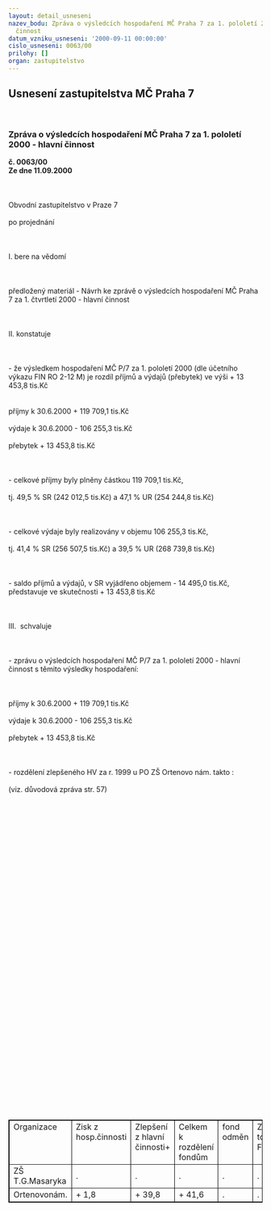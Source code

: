 ```yaml
---
layout: detail_usneseni
nazev_bodu: Zpráva o výsledcích hospodaření MČ Praha 7 za 1. pololetí 2000 - hlavní
  činnost
datum_vzniku_usneseni: '2000-09-11 00:00:00'
cislo_usneseni: 0063/00
prilohy: []
organ: zastupitelstvo
---
```

<div id="ucUsn_pList" class="usn">
	<span><h2>Usnesení zastupitelstva MČ Praha 7 </h2>
<br></span><div class="standBody">
<span><h3>Zpráva o výsledcích hospodaření MČ Praha 7 za 1. pololetí 2000 - hlavní činnost</h3></span><div class="center">
		<strong>č. 0063/00</strong><br>
	</div>
<div class="center">
		<strong>Ze dne 11.09.2000</strong><br><br>
	</div>
<br><br>Obvodní zastupitelstvo v Praze 7<br><br>po projednání<br><br><br><br>I. bere na vědomí<br><br><br><br> předložený materiál - Návrh ke zprávě o výsledcích hospodaření MČ Praha 7 za 1. čtvrtletí 2000 - hlavní činnost<br><br><br><br>II. konstatuje<br><br><br><br>- že výsledkem hospodaření MČ P/7 za 1. pololetí 2000 (dle  účetního  výkazu FIN RO 2-12 M)  je rozdíl příjmů a výdajů (přebytek) ve výši  + 13 453,8 tis.Kč<br><br><br>příjmy k 30.6.2000	+ 119 709,1 tis.Kč<br><br>výdaje k 30.6.2000	-  106 255,3 tis.Kč<br><br>přebytek	+   13 453,8 tis.Kč<br><br><br><br>- celkové příjmy byly  plněny částkou 119 709,1 tis.Kč,<br><br>   tj. 49,5 % SR (242 012,5 tis.Kč) a 47,1 % UR (254 244,8 tis.Kč)<br><br><br><br>- celkové výdaje byly realizovány v objemu 106 255,3 tis.Kč, <br><br>   tj. 41,4 % SR (256 507,5 tis.Kč) a 39,5 % UR (268 739,8 tis.Kč)<br><br><br><br>- saldo příjmů a výdajů, v SR vyjádřeno objemem - 14 495,0 tis.Kč, představuje ve skutečnosti  + 13 453,8 tis.Kč<br><br><br><br>III. 	schvaluje<br><br><br><br>- zprávu o výsledcích hospodaření MČ P/7 za 1. pololetí 2000 - hlavní činnost s těmito výsledky hospodaření:<br><br><br><br>příjmy k 30.6.2000	+ 119 709,1 tis.Kč<br><br>výdaje k 30.6.2000	-  106 255,3 tis.Kč<br><br>přebytek	+   13 453,8 tis.Kč<br><br><br><br>- rozdělení zlepšeného HV za r. 1999 u PO ZŠ Ortenovo nám. takto :<br><br>(viz. důvodová zpráva str. 57)<br><br><br><br><br><table align="CENTER" border="1" cellspacing="0" cellpadding="5" bordercolor="#000000" bordercolorlight="#000000" bordercolordark="#000000">
<br><br><tr valign="top">
<br>   <td>Organizace</td>
<br>   <td>Zisk z hosp.činnosti</td>
<br>   <td>Zlepšení z hlavní činnosti+</td>
<br>   <td>Celkem k rozdělení<br>fondům</td>
<br>   <td>fond<br>odměn</td>
<br>   <td>Z toho FKSP</td>
<br>   <td>Z toho fond<br>rezervní</td>
<br>   <td>Z toho FRIM</td>
<br>
</tr>
<br><tr>
<br>   <td>ZŠ T.G.Masaryka</td>
<br>   <td>.</td>
<br>   <td>.</td>
<br>   <td>.</td>
<br>   <td>.</td>
<br>   <td>.</td>
<br>   <td>.</td>
<br>   <td>.</td>
<br>
</tr>
<br><tr>
<br>   <td>Ortenovonám.</td>
<br>   <td>+ 1,8</td>
<br>   <td>+ 39,8</td>
<br>   <td>+ 41,6</td>
<br>   <td>.</td>
<br>   <td>.</td>
<br>   <td>31,2</td>
<br>   <td>10,4</td>
<br>
</tr>
<br><br>
</table>
<br><br>
</div>
</div>